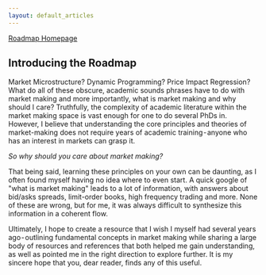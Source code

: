 ```yaml
---
layout: default_articles
---
```

[Roadmap Homepage](../articles_index.md)

## Introducing the Roadmap

Market Microstructure? Dynamic Programming? Price Impact Regression? What do all of these obscure, academic sounds phrases have to do with market making and more importantly, what is market making and why should I care?
Truthfully, the complexity of academic literature within the market making space is vast enough for one to do several PhDs in. However, I believe that understanding the core principles and theories of market-making does not require years of academic training - anyone who has an interest in markets can grasp it. 
    
*So why should you care about market making?* 

That being said, learning these principles on your own can be daunting, as I often found myself having no idea where to even start. A quick google of "what is market making" leads to a lot of information, with answers about bid/asks spreads, limit-order books, high frequency trading and more. None of these are wrong, but for me, it was always difficult to synthesize this information in a coherent flow.

Ultimately, I hope to create a resource that I wish I myself had several years ago - outlining fundamental concepts in market making while sharing a large body of resources and references that both helped me gain understanding, as well as pointed me in the right direction to explore further. It is my sincere hope that you, dear reader, finds any of this useful. 